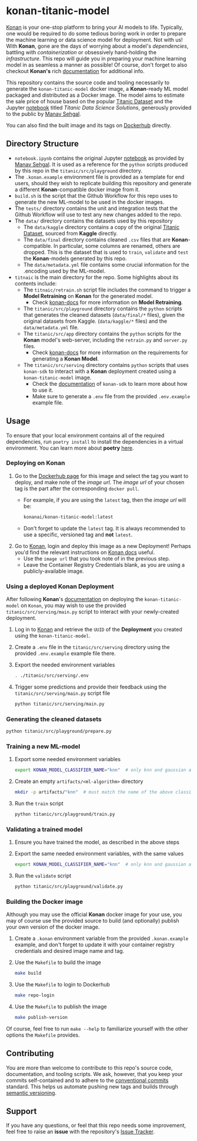 # konan-titanic-model

[Konan](https://konan.ai) is your one-stop platform to bring your AI models to life. Typically, one would be required to do some tedious boring work in order to prepare the machine learning or data science model for deployment. Not with us! With **Konan**, gone are the days of worrying about a model's *dependencies*, battling with *containerization* or obsessively hand-holding the *infrastructure*. This repo will guide you in preparing your machine learning model in as seamless a manner as possible! Of course, don't forget to also checkout **Konan's** rich [documentation](https://docs.konan.ai) for additional info.

This repository contains the source code and tooling necessarily to generate the `konan-titanic-model` docker image, a **Konan**-ready ML model packaged and distributed as a Docker image. The model aims to estimate the sale price of house based on the popular [Titanic Dataset](https://www.kaggle.com/competitions/titanic/data) and the Jupyter [notebook](https://www.kaggle.com/code/startupsci/titanic-data-science-solutions/notebook) titled *Titanic Data Science Solutions*, generously provided to the public by [Manav Sehgal](https://www.kaggle.com/startupsci).

You can also find the built image and its tags on [Dockerhub](https://hub.docker.com/r/konanai/konan-titanic-model) directly.

## Directory Structure

- `notebook.ipynb` contains the original Jupyter [notebook](https://www.kaggle.com/code/startupsci/titanic-data-science-solutions/notebook) as provided by [Manav Sehgal](https://www.kaggle.com/startupsci). It is used as a reference for the `python` scripts produced by this repo in the `titanic/src/playground` directory.
- The `.konan.example` environment file is provided as a template for end users, should they wish to replicate building this repository and generate a different **Konan**-compatible docker image from it.
- `build.sh` is the script that the Github Workflow for this repo uses to generate the new ML-model to be used in the docker images.
- The `tests/` directory contains the unit and integration tests that the Github Workflow will use to test any new changes added to the repo.
- The `data/` directory contains the datasets used by this repository
  - The `data/kaggle` directory contains a copy of the original [Titanic Dataset](https://www.kaggle.com/competitions/titanic/data), sourced from **Kaggle** directly.
  - The `data/final` directory contains cleaned `.csv` files that are **Konan**-compatible. In particular, some columns are renamed, others are dropped. This is the dataset that is used to `train`, `validate` and `test` the **Konan**-models generated by this repo.
  - The `data/metadata.yml` file contains some crucial information for the .encoding used by the ML-model.
- `titnaic` is the main directory for the repo. Some highlights about its contents include:
  - The `titnaic/retrain.sh` script file includes the command to trigger a **Model Retraining** on **Konan** for the generated model.
    - Check [konan-docs](https://docs.konan.ai/model-retraining) for more information on **Model Retraining**.
  - The `titanic/src/playground` directory contains the `python` scripts that generates the cleaned datasets (`data/final/*` files), given the original datasets from Kaggle. (`data/kaggle/*` files) and the `data/metadata.yml` file.
  - The `titanic/src/app` directory contains the `python` scripts for the **Konan** model's web-server, including the `retrain.py` and `server.py` files.
    - Check [konan-docs](https://docs.konan.ai/getting-started/quick-start) for more information on the requirements for generating a **Konan Model**.
  - The `titanic/src/serving` directory contains `python` scripts that uses `konan-sdk` to interact with a **Konan** deployment created using a `konan-titanic-model` image.
    - Check the [documentation](https://konan-sdk.readthedocs.io/en/stable/) of `konan-sdk` to learn more about how to use it.
    - Make sure to generate a `.env` file from the provided `.env.example` example file.

## Usage

To ensure that your local environment contains all of the required dependencies, run `poetry install` to install the dependencies in a virtual environment. You can learn more about **poetry** [here](https://python-poetry.org).

### Deploying on Konan

1. Go to the [Dockerhub page](https://hub.docker.com/r/konanai/konan-titanic-model/tags) for this image and select the tag you want to deploy, and make note of the *image url*. The *image url* of your chosen tag is the part after the corresponding `docker pull`.
    - For example, if you are using the `latest` tag, then the *image url* will be:

        ```bash
        konanai/konan-titanic-model:latest
        ```

    - Don't forget to update the `latest` tag. It is always recommended to use a specific, versioned tag and **not** `latest`.
2. Go to [Konan](https://app.konan.ai), login and deploy this image as a new Deployment! Perhaps you'd find the relevant instructions on [Konan docs](https://docs.konan.ai/guide-to-konan-deployments/deploying-on-konan) useful.
    - Use the `image url` that you took note of in the previous step.
    - Leave the Container Registry Credentials blank, as you are using a publicly-available image.

### Using a deployed Konan Deployment

After following **Konan**'s [documentation](https://docs.konan.ai/guide-to-konan-deployments/deploying-on-konan) on deploying the `konan-titanic-model` on `Konan`, you may wish to use the provided `titanic/src/serving/main.py` script to interact with your newly-created deployment.

1. Log in to [Konan](https://app.konan.ai) and retrieve the `UUID` of the **Deployment** you created using the `konan-titanic-model`.
2. Create a `.env` file in the `titanic/src/serving` directory using the provided `.env.example` example file there.
3. Export the needed environment variables

    ```bash
    . ./titanic/src/serving/.env
    ```

4. Trigger some predictions and provide their feedback using the `titanic/src/serving/main.py` script file

    ```bash
    python titanic/src/serving/main.py
    ```

### Generating the cleaned datasets

```bash
python titanic/src/playground/prepare.py
```

### Training a new ML-model

1. Export some needed environment variables
  
    ```bash
    export KONAN_MODEL_CLASSIFIER_NAME="knn"  # only knn and gaussian are currently supported
    ```

2. Create an empty `artifacts/<ml-algorithm>` directory

    ```bash
    mkdir -p artifacts/"knn"  # must match the name of the above classifier name
    ```

3. Run the `train` script

    ```bash
    python titanic/src/playground/train.py
    ```

### Validating a trained model

1. Ensure you have trained the model, as described in the above steps
2. Export the same needed environment variables, with the same values
  
    ```bash
    export KONAN_MODEL_CLASSIFIER_NAME="knn"  # only knn and gaussian are currently supported
    ```

3. Run the `validate` script

    ```bash
    python titanic/src/playground/validate.py
    ```

### Building the Docker image

Although you may use the official **Konan** docker image for your use, you may of course use the provided source to build (and optionally) publish your own version of the docker image.

1. Create a `.konan` environment variable from the provided `.konan.example` example, and don't forget to update it with your container registry credentials and desired image name and tag.
2. Use the `Makefile` to build the image

    ```bash
    make build
    ```

3. Use the `Makefile` to login to Dockerhub

    ```bash
    make repo-login
    ```

4. Use the `Makefile` to publish the image

    ```bash
    make publish-version
    ```

Of course, feel free to run `make --help` to familiarize yourself with the other options the `Makefile` provides.

## Contributing

You are more than welcome to contribute to this repo's source code, documentation, and tooling scripts. We ask, however, that you keep your commits self-contained and to adhere to the [conventional commits](https://www.conventionalcommits.org/en/v1.0.0/) standard. This helps us automate pushing new tags and builds through [semantic versioning](https://semver.org).

## Support

If you have any questions, or feel that this repo needs some improvement, feel free to raise an **issue** with the repository's [Issue Tracker](https://github.com/SynapseAnalytics/konan-titanic-model/issues).
